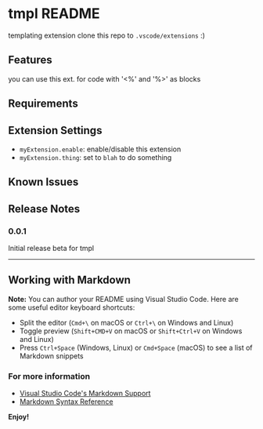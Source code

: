 # tmpl README

templating extension
clone this repo to `.vscode/extensions`
:)

## Features
you can use this ext. for code with '<%' and '%>' as blocks 
## Requirements

## Extension Settings
* `myExtension.enable`: enable/disable this extension
* `myExtension.thing`: set to `blah` to do something

## Known Issues

## Release Notes

### 0.0.1

Initial release beta for tmpl

-----------------------------------------------------------------------------------------------------------

## Working with Markdown

**Note:** You can author your README using Visual Studio Code.  Here are some useful editor keyboard shortcuts:

* Split the editor (`Cmd+\` on macOS or `Ctrl+\` on Windows and Linux)
* Toggle preview (`Shift+CMD+V` on macOS or `Shift+Ctrl+V` on Windows and Linux)
* Press `Ctrl+Space` (Windows, Linux) or `Cmd+Space` (macOS) to see a list of Markdown snippets

### For more information

* [Visual Studio Code's Markdown Support](http://code.visualstudio.com/docs/languages/markdown)
* [Markdown Syntax Reference](https://help.github.com/articles/markdown-basics/)

**Enjoy!**
